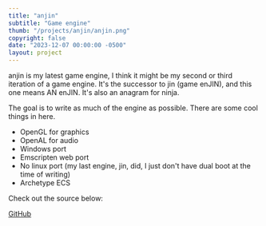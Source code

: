 ```yaml
---
title: "anjin"
subtitle: "Game engine"
thumb: "/projects/anjin/anjin.png"
copyright: false
date: "2023-12-07 00:00:00 -0500"
layout: project
---
```


anjin is my latest game engine, I think it might be my second or third iteration of a game engine.
It's the successor to jin (game enJIN), and this one means AN enJIN. It's also an anagram for ninja.

The goal is to write as much of the engine as possible. There are some cool things in here.

- OpenGL for graphics
- OpenAL for audio
- Windows port
- Emscripten web port
- No linux port (my last engine, jin, did, I just don't have dual boot at the time of writing)
- Archetype ECS

Check out the source below:

<a target="_blank" href ="https://github.com/MisterMjir/anjin">GitHub</a>